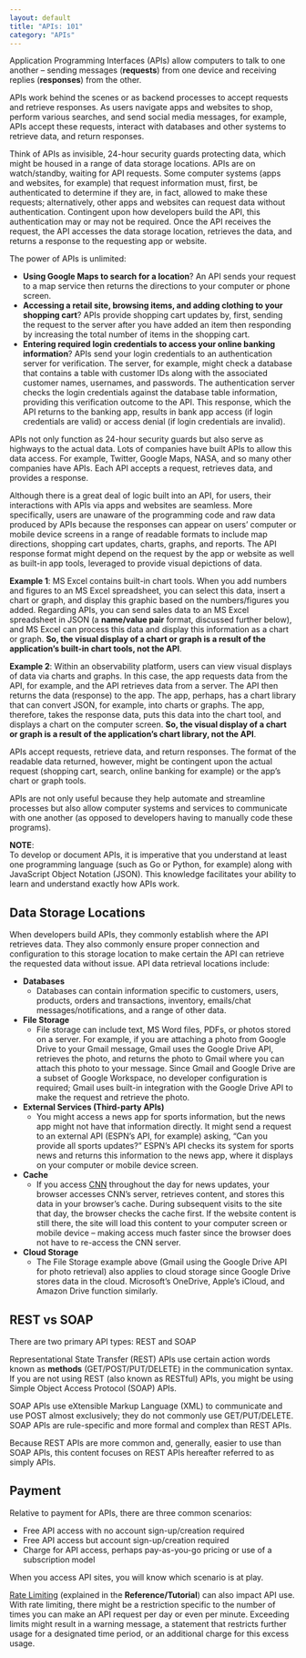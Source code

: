 ```yaml
---
layout: default
title: "APIs: 101"
category: "APIs"
---
```

Application Programming Interfaces (APIs) allow computers to talk to one another – sending messages (**requests**) from one device and receiving replies (**responses**) from the other.

APIs work behind the scenes or as backend processes to accept requests and retrieve responses. As users navigate apps and websites to shop, perform various searches, and send social media messages, for example, APIs accept these requests, interact with databases and other systems to retrieve data, and return responses.

Think of APIs as invisible, 24-hour security guards protecting data, which might be housed in a range of data storage locations. APIs are on watch/standby, waiting for API requests. Some computer systems (apps and websites, for example) that request information must, first, be authenticated to determine if they are, in fact, allowed to make these requests; alternatively, other apps and websites can request data without authentication. Contingent upon how developers build the API, this authentication may or may not be required. Once the API receives the request, the API accesses the data storage location, retrieves the data, and returns a response to the requesting app or website.

The power of APIs is unlimited:

* **Using Google Maps to search for a location**? An API sends your request to a map service then returns the directions to your computer or phone screen. 
* **Accessing a retail site, browsing items, and adding clothing to your shopping cart**? APIs provide shopping cart updates by, first, sending the request to the server after you have added an item then responding by increasing the total number of items in the shopping cart. 
* **Entering required login credentials to access your online banking information**? APIs send your login credentials to an authentication server for verification. The server, for example, might check a database that contains a table with customer IDs along with the associated customer names, usernames, and passwords. The authentication server checks the login credentials against the database table information, providing this verification outcome to the API. This response, which the API returns to the banking app, results in bank app access (if login credentials are valid) or access denial (if login credentials are invalid).

APIs not only function as 24-hour security guards but also serve as highways to the actual data. Lots of companies have built APIs to allow this data access. For example, Twitter, Google Maps, NASA, and so many other companies have APIs. Each API accepts a request, retrieves data, and provides a response.

Although there is a great deal of logic built into an API, for users, their interactions with APIs via apps and websites are seamless. More specifically, users are unaware of the programming code and raw data produced by APIs because the responses can appear on users’ computer or mobile device screens in a range of readable formats to include map directions, shopping cart updates, charts, graphs, and reports. The API response format might depend on the request by the app or website as well as built-in app tools, leveraged to provide visual depictions of data.

**Example 1**: MS Excel contains built-in chart tools. When you add numbers and figures to an MS Excel spreadsheet, you can select this data, insert a chart or graph, and display this graphic based on the numbers/figures you added. Regarding APIs, you can send sales data to an MS Excel spreadsheet in JSON (a **name/value pair** format, discussed further below), and MS Excel can process this data and display this information as a chart or graph. **So, the visual display of a chart or graph is a result of the application’s built-in chart tools, not the API**.

**Example 2**: Within an observability platform, users can view visual displays of data via charts and graphs. In this case, the app requests data from the API, for example, and the API retrieves data from a server. The API then returns the data (response) to the app. The app, perhaps, has a chart library that can convert JSON, for example, into charts or graphs. The app, therefore, takes the response data, puts this data into the chart tool, and displays a chart on the computer screen. **So, the visual display of a chart or graph is a result of the application’s chart library, not the API**.

APIs accept requests, retrieve data, and return responses. The format of the readable data returned, however, might be contingent upon the actual request (shopping cart, search, online banking for example) or the app’s chart or graph tools. 

APIs are not only useful because they help automate and streamline processes but also allow computer systems and services to communicate with one another (as opposed to developers having to manually code these programs).

**NOTE**: <br/>
To develop or document APIs, it is imperative that you understand at least one programming language (such as Go or Python, for example) along with JavaScript Object Notation (JSON). This knowledge facilitates your ability to learn and understand exactly how APIs work.

## Data Storage Locations
When developers build APIs, they commonly establish where the API retrieves data. They also commonly ensure proper connection and configuration to this storage location to make certain the API can retrieve the requested data without issue. API data retrieval locations include:
* **Databases**
  * Databases can contain information specific to customers, users, products, orders and    transactions, inventory, emails/chat messages/notifications, and a range of other data.
* **File Storage**
  * File storage can include text, MS Word files, PDFs, or photos stored on a server. For example, if you are attaching a photo from Google Drive to your Gmail message, Gmail uses the Google Drive API, retrieves the photo, and returns the photo to Gmail where you can attach this photo to your message. Since Gmail and Google Drive are a subset of Google Workspace, no developer configuration is required; Gmail uses built-in integration with the Google Drive API to make the request and retrieve the photo.
* **External Services (Third-party APIs)**
  * You might access a news app for sports information, but the news app might not have that information directly. It might send a request to an external API (ESPN’s API, for example) asking, “Can you provide all sports updates?” ESPN’s API checks its system for sports news and returns this information to the news app, where it displays on your computer or mobile device screen.
* **Cache**
  * If you access [CNN](https://www.cnn.com) throughout the day for news updates, your browser accesses CNN’s server, retrieves content, and stores this data in your browser’s cache. During subsequent visits to the site that day, the browser checks the cache first. If the website content is still there, the site will load this content to your computer screen or mobile device – making access much faster since the browser does not have to re-access the CNN server.
* **Cloud Storage**
  * The File Storage example above (Gmail using the Google Drive API for photo retrieval) also applies to cloud storage since Google Drive stores data in the cloud. Microsoft’s OneDrive, Apple’s iCloud, and Amazon Drive function similarly.

## REST vs SOAP
There are two primary API types: REST and SOAP

Representational State Transfer (REST) APIs use certain action words known as **methods** (GET/POST/PUT/DELETE) in the communication syntax. If you are not using REST (also known as RESTful) APIs, you might be using Simple Object Access Protocol (SOAP) APIs.

SOAP APIs use eXtensible Markup Language (XML) to communicate and use POST almost exclusively; they do not commonly use GET/PUT/DELETE. SOAP APIs are rule-specific and more formal and complex than REST APIs.

Because REST APIs are more common and, generally, easier to use than SOAP APIs, this content focuses on REST APIs hereafter referred to as simply APIs.

## Payment
Relative to payment for APIs, there are three common scenarios:
* Free API access with no account sign-up/creation required
* Free API access but account sign-up/creation required
* Charge for API access, perhaps pay-as-you-go pricing or use of a subscription model

When you access API sites, you will know which scenario is at play. 

[Rate Limiting](api_ref_guide.md#rate-limiting) (explained in the **Reference/Tutorial**) can also impact API use. With rate limiting, there might be a restriction specific to the number of times you can make an API request per day or even per minute. Exceeding limits might result in a warning message, a statement that restricts further usage for a designated time period, or an additional charge for this excess usage.
